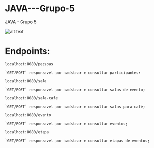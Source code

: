 # JAVA---Grupo-5
JAVA - Grupo 5

![alt text](https://user-images.githubusercontent.com/11688998/110387997-31b35d00-8041-11eb-91c3-971e771c1b94.jpg)

# **Endpoints:**

`localhost:8080/pessoas`

    `GET/POST` responsavel por cadstrar e consultar participantes;

`localhost:8080/sala`

    `GET/POST` responsavel por cadstrar e consultar salas de evento;

`localhost:8080/sala-cafe`

    `GET/POST` responsavel por cadstrar e consultar salas para café;

`localhost:8080/evento`

    `GET/POST` responsavel por cadstrar e consultar eventos;

`localhost:8080/etapa`

    `GET/POST` responsavel por cadstrar e consultar etapas de eventos;
